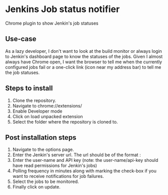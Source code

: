 Jenkins Job status notifier
========================

Chrome plugin to show Jenkin's job statuses


Use-case
-----------------
As a lazy developer, I don't want to look at the build monitor or always login to Jenkin's dashboard page to know the statuses of the jobs.
Given I almost always have Chrome open, I want the browser to tell me when the currently configured jobs fail or a one-click link (icon near my address bar)
to tell me the job statuses.


Steps to install
----------------

1. Clone the repository.
2. Navigate to chrome://extensions/
3. Enable Developer mode
4. Click on load unpacked extension
5. Select the folder where the repository is cloned to.

Post installation steps
-----------------------

1. Navigate to the options page.
2. Enter the Jenkin's server url. The url should be of the format <ip-address>:<port>
3. Enter the user-name and API key (note: the user-name/api-key should have read permissions for Jenkin's jobs)
4. Polling frequency in minutes along with marking the check-box if you want to receive notifications for job failures.
5. Select the jobs to be monitored.
6. Finally click on update.


